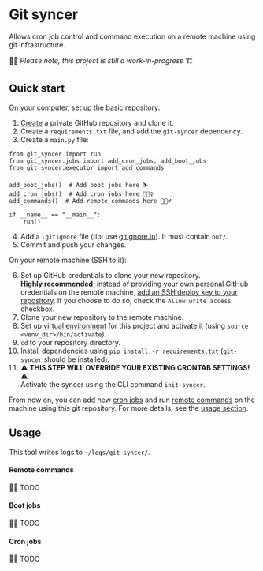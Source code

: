 # Git syncer 
Allows cron job control and command execution on a remote machine using git infrastructure.

👷🏻 *Please note, this project is still a work-in-progress* 🏗️

<h2 id="quick-start">
Quick start
</h2>

On your computer, set up the basic repository: 
1. [Create](https://github.com/new) a private GitHub repository and clone it.
2. Create a `requirements.txt` file, and add the `git-syncer` dependency.
3. Create a `main.py` file:

```python3
from git_syncer import run
from git_syncer.jobs import add_cron_jobs, add_boot_jobs
from git_syncer.executor import add_commands

add_boot_jobs()  # Add boot jobs here ⛷️ 
add_cron_jobs()  # Add cron jobs here 🚵🏻‍♀️
add_commands()  # Add remote commands here 🏋🏻‍♂️

if __name__ == "__main__":
    run()
```
4. Add a `.gitignore` file (tip: use [gitignore.io](https://www.toptal.com/developers/gitignore)). It must contain `out/`.
5. Commit and push your changes.

On your remote machine (SSH to it):

6. Set up GitHub credentials to clone your new repository.<br>
**Highly recommended**: instead of providing your own personal GitHub credentials on the remote machine, 
[add an SSH deploy key to your repository](https://docs.github.com/en/developers/overview/managing-deploy-keys#deploy-keys).
If you choose to do so, check the `Allow write access` checkbox. 
7. Clone your new repository to the remote machine.
8. Set up [virtual environment](https://docs.python.org/library/venv.html) for this project and activate it (using `source <venv_dir>/bin/activate`).
9. `cd` to your repository directory.
10. Install dependencies using `pip install -r requirements.txt` (`git-syncer` should be installed).
11. ⚠️ **THIS STEP WILL OVERRIDE YOUR EXISTING CRONTAB SETTINGS!** ⚠️<br>
Activate the syncer using the CLI command `init-syncer`.

From now on, you can add new [cron jobs](#cron-jobs) and run [remote commands](#remote-commands) on the machine using this git repository.
For more details, see the [usage section](#usage).

<h2 id="usage">
Usage
</h2>

This tool writes logs to `~/logs/git-syncer/`.

<h4 id="remote-commands">
Remote commands
</h4>

👷🏻 TODO

<h4 id="boot-jobs">
Boot jobs
</h4>

👷🏻 TODO

<h4 id="cron-jobs">
Cron jobs
</h4>

👷🏻 TODO
